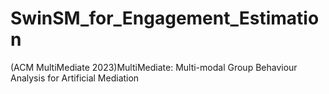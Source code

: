 # SwinSM_for_Engagement_Estimation
(ACM MultiMediate 2023)MultiMediate: Multi-modal Group Behaviour Analysis for Artificial Mediation
